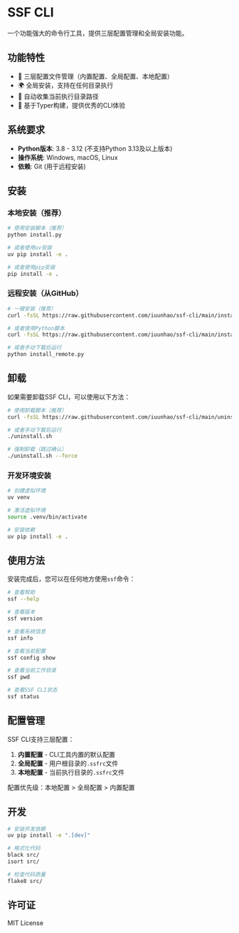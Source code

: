 # SSF CLI

一个功能强大的命令行工具，提供三层配置管理和全局安装功能。

## 功能特性

- 🔧 三层配置文件管理（内置配置、全局配置、本地配置）
- 🌍 全局安装，支持在任何目录执行
- 📁 自动收集当前执行目录路径
- 🚀 基于Typer构建，提供优秀的CLI体验

## 系统要求

- **Python版本**: 3.8 - 3.12 (不支持Python 3.13及以上版本)
- **操作系统**: Windows, macOS, Linux
- **依赖**: Git (用于远程安装)

## 安装

### 本地安装（推荐）

```bash
# 使用安装脚本（推荐）
python install.py

# 或者使用uv安装
uv pip install -e .

# 或者使用pip安装
pip install -e .
```

### 远程安装（从GitHub）

```bash
# 一键安装（推荐）
curl -fsSL https://raw.githubusercontent.com/iuunhao/ssf-cli/main/install_curl.sh | bash

# 或者使用Python脚本
curl -fsSL https://raw.githubusercontent.com/iuunhao/ssf-cli/main/install_remote.py | python3 -

# 或者手动下载后运行
python install_remote.py
```

## 卸载

如果需要卸载SSF CLI，可以使用以下方法：

```bash
# 使用卸载脚本（推荐）
curl -fsSL https://raw.githubusercontent.com/iuunhao/ssf-cli/main/uninstall.sh | bash

# 或者手动下载后运行
./uninstall.sh

# 强制卸载（跳过确认）
./uninstall.sh --force
```

### 开发环境安装

```bash
# 创建虚拟环境
uv venv

# 激活虚拟环境
source .venv/bin/activate

# 安装依赖
uv pip install -e .
```



## 使用方法

安装完成后，您可以在任何地方使用`ssf`命令：

```bash
# 查看帮助
ssf --help

# 查看版本
ssf version

# 查看系统信息
ssf info

# 查看当前配置
ssf config show

# 查看当前工作目录
ssf pwd

# 查看SSF CLI状态
ssf status
```

## 配置管理

SSF CLI支持三层配置：

1. **内置配置** - CLI工具内置的默认配置
2. **全局配置** - 用户根目录的`.ssfrc`文件
3. **本地配置** - 当前执行目录的`.ssfrc`文件

配置优先级：本地配置 > 全局配置 > 内置配置

## 开发

```bash
# 安装开发依赖
uv pip install -e ".[dev]"

# 格式化代码
black src/
isort src/

# 检查代码质量
flake8 src/
```

## 许可证

MIT License 